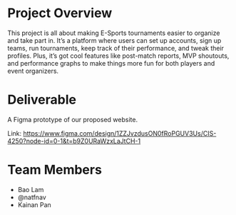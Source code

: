 # Project Overview
This project is all about making E-Sports tournaments easier to organize and take part in.
It’s a platform where users can set up accounts, sign up teams, run tournaments, keep track of
their performance, and tweak their profiles. Plus, it’s got cool features like post-match reports,
MVP shoutouts, and performance graphs to make things more fun for both players and event
organizers.

# Deliverable
A Figma prototype of our proposed website.

Link: https://www.figma.com/design/1ZZJvzdusON0fRoPGUV3Us/CIS-4250?node-id=0-1&t=b9Z0URaWzxLaJtCH-1

# Team Members
  - Bao Lam
  - @natfnav
  - Kainan Pan
